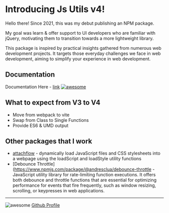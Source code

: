 # Introducing Js Utils v4!

Hello there! Since 2021, this was my debut publishing an NPM package. 

My goal was learn & offer support to UI developers who are familiar with jQuery, motivating them to transition towards a more lightweight library. 

This package is inspired by practical insights gathered from numerous web development projects. It targets those everyday challenges we face in web development, aiming to simplify your experience in web development.


## Documentation

Documentation Here - [link](https://jsutildocs.netlify.app/introduction/)
[![awesome](https://jsutildocs.netlify.app/default-og-image.jpg)](https://jsutildocs.netlify.app/introduction/)


## What to expect from V3 to V4

 - Move from webpack  to vite
 - Swap from Class to Single Functions
 - Provide ES6 & UMD output

## Other packages that I work
 - [attachflow](https://www.npmjs.com/package/attachflow) - dynamically load JavaScript files and CSS stylesheets into a webpage using the loadScript and loadStyle utility functions
 - [Debounce Throttle](https://www.npmjs.com/package/@andresclua/debounce-throttle - JavaScript utility library for rate-limiting function executions. It offers both debounce and throttle functions that are essential for optimizing performance for events that fire frequently, such as window resizing, scrolling, or keypresses in web applications.  


---


![awesome](https://media.giphy.com/media/LeikbswJKXOMM/giphy.gif)
[Github Profile](https://github.com/andresclua/)


